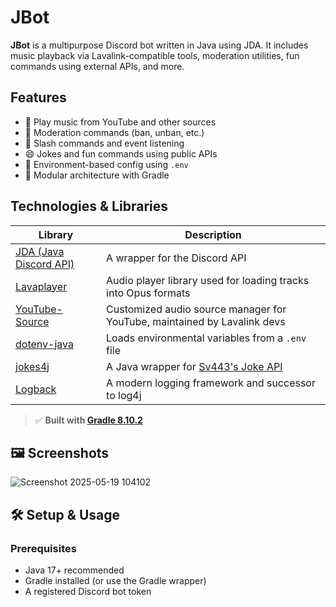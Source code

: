 # JBot

**JBot** is a multipurpose Discord bot written in Java using JDA. It includes music playback via Lavalink-compatible tools, moderation utilities, fun commands using external APIs, and more.

## Features

- 🎵 Play music from YouTube and other sources
- 🔧 Moderation commands (ban, unban, etc.)
- 🤖 Slash commands and event listening
- 😄 Jokes and fun commands using public APIs
- 🔐 Environment-based config using `.env`
- 🧱 Modular architecture with Gradle

## Technologies & Libraries

| Library | Description |
|--------|-------------|
| [JDA (Java Discord API)](https://github.com/DV8FromTheWorld/JDA) | A wrapper for the Discord API |
| [Lavaplayer](https://github.com/sedmelluq/lavaplayer) | Audio player library used for loading tracks into Opus formats |
| [YouTube-Source](https://github.com/lavalink-devs/youtube-source) | Customized audio source manager for YouTube, maintained by Lavalink devs |
| [dotenv-java](https://github.com/cdimascio/dotenv-java) | Loads environmental variables from a `.env` file |
| [jokes4j](https://github.com/IAmNotHax/jokes4j) | A Java wrapper for [Sv443's Joke API](https://jokeapi.dev/) |
| [Logback](https://github.com/qos-ch/logback) | A modern logging framework and successor to log4j |

> ✅ **Built with [Gradle 8.10.2](https://docs.gradle.org/8.10.2/release-notes.html)**

## 🖼️ Screenshots

![Screenshot 2025-05-19 104102](https://github.com/user-attachments/assets/b2c341e2-1296-4121-9836-c51a3286bbb6)



## 🛠️ Setup & Usage

### Prerequisites

- Java 17+ recommended
- Gradle installed (or use the Gradle wrapper)
- A registered Discord bot token
